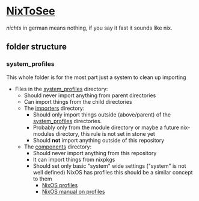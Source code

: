 # [NixToSee](https://git.katzies.win/Ranomier/NixToSee)

*nichts* in german means nothing, if you say it fast it sounds like nix.

## folder structure

### system_profiles

This whole folder is for the most part just a system to clean up importing

- Files in the [system_profiles](system_profiles) directory:
  - Should never import anything from parent directories
  - Can import things from the child directories
  - The [importers](system_profiles/importers) directory:
    - Should only import things outside (above/parent) of the [system_profiles](system_profiles) directories.
    - Probably only from the module directory or maybe a future nix-modules directory,
      this rule is not set in stone yet
    - Should **not** import anything outside of this repository
  - The [components](system_profiles/components) directory:
    - Should never import anything from this repository
    - It can import things from nixpkgs
    - Should set only basic "system" wide settings
      ("system" is not well defined)
      NixOS has profiles this should be a similar concept to them
      - [NixOS profiles](https://github.com/NixOS/nixpkgs/tree/master/nixos/modules/profiles)
      - [NixOS manual on profiles](https://nixos.org/manual/nixos/stable/#ch-profiles)
